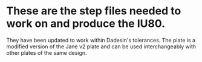 # These are the step files needed to work on and produce the IU80.

They have been updated to work within Dadesin's tolerances.
The plate is a modified version of the Jane v2 plate and can be used interchangeably with other plates of the same design.
